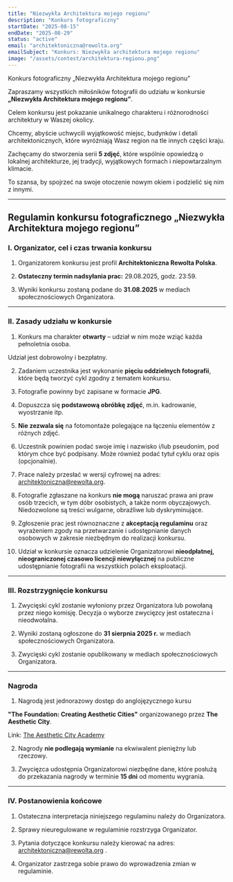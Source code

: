 ```yaml
---
title: "Niezwykła Architektura mojego regionu"
description: "Konkurs fotograficzny"
startDate: "2025-08-15"
endDate: "2025-08-29"
status: "active"
email: "architektoniczna@rewolta.org"
emailSubject: "Konkurs: Niezwykła architektura mojego regionu"
image: "/assets/contest/architektura-regionu.png"
---
```


Konkurs fotograficzny „Niezwykła Architektura mojego regionu”

Zapraszamy wszystkich miłośników fotografii do udziału w konkursie **„Niezwykła Architektura mojego regionu”**.

Celem konkursu jest pokazanie unikalnego charakteru i różnorodności architektury w Waszej okolicy.

Chcemy, abyście uchwycili wyjątkowość miejsc, budynków i detali architektonicznych, które wyróżniają Wasz region na tle innych części kraju.

Zachęcamy do stworzenia serii **5 zdjęć**, które wspólnie opowiedzą o lokalnej architekturze, jej tradycji, wyjątkowych formach i niepowtarzalnym klimacie.

To szansa, by spojrzeć na swoje otoczenie nowym okiem i podzielić się nim z innymi.

---

## Regulamin konkursu fotograficznego „Niezwykła Architektura mojego regionu”

### I. Organizator, cel i czas trwania konkursu

1. Organizatorem konkursu jest profil **Architektoniczna Rewolta Polska**.

2. **Ostateczny termin nadsyłania prac:** 29.08.2025, godz. 23:59.

3. Wyniki konkursu zostaną podane do **31.08.2025** w mediach społecznościowych Organizatora.

---

### II. Zasady udziału w konkursie

1. Konkurs ma charakter **otwarty** – udział w nim może wziąć każda pełnoletnia osoba.

Udział jest dobrowolny i bezpłatny.

2. Zadaniem uczestnika jest wykonanie **pięciu oddzielnych fotografii**, które będą tworzyć cykl zgodny z tematem konkursu.

3. Fotografie powinny być zapisane w formacie **JPG**.

4. Dopuszcza się **podstawową obróbkę zdjęć**, m.in. kadrowanie, wyostrzanie itp.

5. **Nie zezwala się** na fotomontaże polegające na łączeniu elementów z różnych zdjęć.

6. Uczestnik powinien podać swoje imię i nazwisko i/lub pseudonim, pod którym chce być podpisany. Może również podać tytuł cyklu oraz opis (opcjonalnie).

7. Prace należy przesłać w wersji cyfrowej na adres: [architektoniczna@rewolta.org](mailto:architektoniczna@rewolta.org?subject=Konkurs).

8. Fotografie zgłaszane na konkurs **nie mogą** naruszać prawa ani praw osób trzecich, w tym dóbr osobistych, a także norm obyczajowych. Niedozwolone są treści wulgarne, obraźliwe lub dyskryminujące.

9. Zgłoszenie prac jest równoznaczne z **akceptacją regulaminu** oraz wyrażeniem zgody na przetwarzanie i udostępnianie danych osobowych w zakresie niezbędnym do realizacji konkursu.

10. Udział w konkursie oznacza udzielenie Organizatorowi **nieodpłatnej, nieograniczonej czasowo licencji niewyłącznej** na publiczne udostępnianie fotografii na wszystkich polach eksploatacji.

---

### III. Rozstrzygnięcie konkursu

1. Zwycięski cykl zostanie wyłoniony przez Organizatora lub powołaną przez niego komisję. Decyzja o wyborze zwycięzcy jest ostateczna i nieodwołalna.

2. Wyniki zostaną ogłoszone do **31 sierpnia 2025 r.** w mediach społecznościowych Organizatora.

3. Zwycięski cykl zostanie opublikowany w mediach społecznościowych Organizatora.

---

### Nagroda

1. Nagrodą jest jednorazowy dostęp do anglojęzycznego kursu

**"The Foundation: Creating Aesthetic Cities"** organizowanego przez **The Aesthetic City**.

Link: [The Aesthetic City Academy](https://aesthetic-city-academy.thinkific.com/)

2. Nagrody **nie podlegają wymianie** na ekwiwalent pieniężny lub rzeczowy.

3. Zwycięzca udostępnia Organizatorowi niezbędne dane, które posłużą do przekazania nagrody w terminie **15 dni** od momentu wygrania.

---

### IV. Postanowienia końcowe

1. Ostateczna interpretacja niniejszego regulaminu należy do Organizatora.

2. Sprawy nieuregulowane w regulaminie rozstrzyga Organizator.

3. Pytania dotyczące konkursu należy kierować na adres: [architektoniczna@rewolta.org](mailto:architektoniczna@rewolta.org?subject=Konkurs)
.

4. Organizator zastrzega sobie prawo do wprowadzenia zmian w regulaminie.
